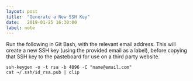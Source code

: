 ```yaml
---
layout: post
title:  "Generate a New SSH Key"
date:   2019-01-25 16:30:00
label: note
---
```


Run the following in Git Bash, with the relevant email address. This will create a new SSH key (using the provided email as a label), before copying that SSH key to the pasteboard for use on a third party website.

```shell
ssh-keygen -o -t rsa -b 4096 -C "name@email.com"
cat ~/.ssh/id_rsa.pub | clip
```
